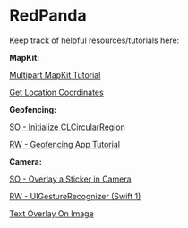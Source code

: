 # RedPanda

Keep track of helpful resources/tutorials here:

<b>MapKit:</b>

<a href= "http://sweettutos.com/2015/04/24/swift-mapkit-tutorial-series-how-to-search-a-place-address-or-poi-in-the-map/">Multipart MapKit Tutorial</a>

<a href= "http://mynasadata.larc.nasa.gov/latitudelongitude-finder/">Get Location Coordinates </a>

<b>Geofencing:</b>

<a href= "http://stackoverflow.com/questions/27002071/initialize-clcircularregion-in-swift">SO - Initialize CLCircularRegion</a>

<a href= "https://www.raywenderlich.com/95014/geofencing-ios-swift">RW - Geofencing App Tutorial</a>



<b>Camera:</b>

<a href= "http://stackoverflow.com/questions/32408831/how-can-i-add-stickers-to-an-image-in-swift">SO - Overlay a Sticker in Camera</a>

<a href= "https://www.raywenderlich.com/76020/using-uigesturerecognizer-with-swift-tutorial">RW - UIGestureRecognizer (Swift 1)</a>

<a href= "http://www.theappguruz.com/blog/ios-text-overlay-image">Text Overlay On Image</a>
